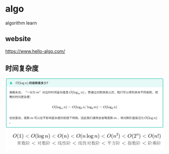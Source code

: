 # algo
algorithm learn

## website
https://www.hello-algo.com/

## 时间复杂度

![img.png](markdownImg/img.png)
![img_1.png](markdownImg/img_1.png)